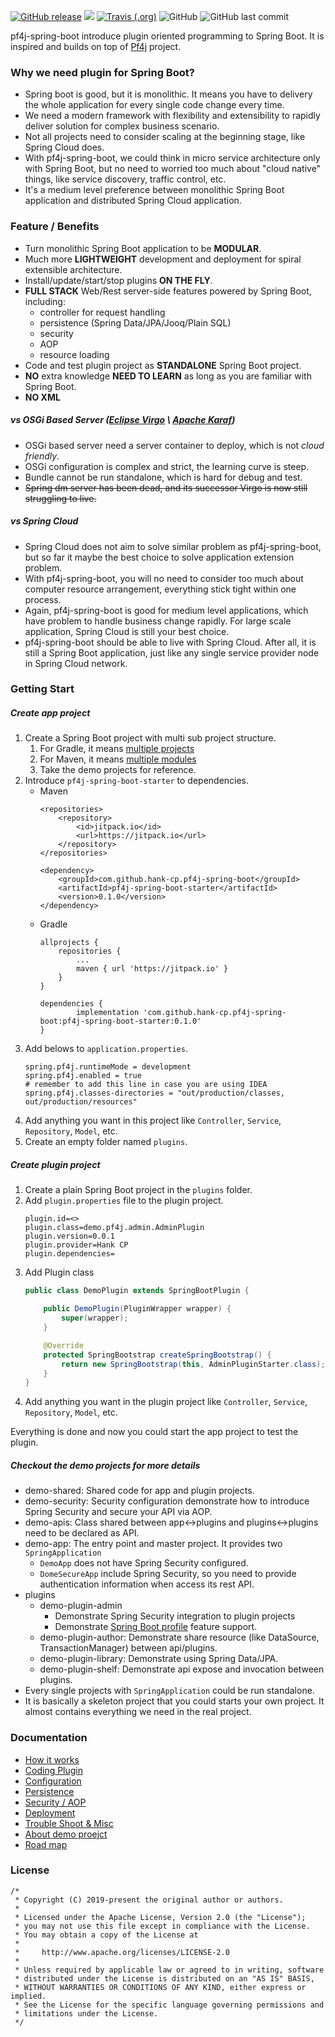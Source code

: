 [![GitHub release](https://img.shields.io/github/release/hank-cp/pf4j-spring-boot.svg)](https://github.com/hank-cp/pf4j-spring-boot/releases)
[![](https://jitpack.io/v/hank-cp/pf4j-spring-boot.svg)](https://jitpack.io/#hank-cp/pf4j-spring-boot)
[![Travis (.org)](https://img.shields.io/travis/hank-cp/pf4j-spring-boot.svg)](https://travis-ci.org/hank-cp/pf4j-spring-boot)
![GitHub](https://img.shields.io/github/license/hank-cp/pf4j-spring-boot.svg)
![GitHub last commit](https://img.shields.io/github/last-commit/hank-cp/pf4j-spring-boot.svg)
<!--
[![](https://jitpack.io/v/hank-cp/pf4j-spring-boot.svg)](https://jitpack.io/#hank-cp/pf4j-spring-boot)
-->


pf4j-spring-boot introduce plugin oriented programming to Spring Boot. It is inspired and builds 
on top of [Pf4j](https://pf4j.org/) project.

### Why we need plugin for Spring Boot?
* Spring boot is good, but it is monolithic. It means you have to delivery the whole application
for every single code change every time.
* We need a modern framework with flexibility and extensibility to rapidly deliver solution 
for complex business scenario. 
* Not all projects need to consider scaling at the beginning stage, like Spring Cloud does.
* With pf4j-spring-boot, we could think in micro service architecture only with Spring Boot,
but no need to worried too much about "cloud native" things, like service discovery, traffic control, etc.
* It's a medium level preference between monolithic Spring Boot application and distributed 
Spring Cloud application.

### Feature / Benefits
* Turn monolithic Spring Boot application to be **MODULAR**.
* Much more **LIGHTWEIGHT** development and deployment for spiral extensible architecture.
* Install/update/start/stop plugins **ON THE FLY**.
* **FULL STACK** Web/Rest server-side features powered by Spring Boot, including:
    * controller for request handling
    * persistence (Spring Data/JPA/Jooq/Plain SQL)
    * security
    * AOP
    * resource loading
* Code and test plugin project as **STANDALONE** Spring Boot project.
* **NO** extra knowledge **NEED TO LEARN** as long as you are familiar with Spring Boot.
* **NO XML**

##### vs OSGi Based Server ([Eclipse Virgo](https://www.eclipse.org/virgo/) \ [Apache Karaf](http://karaf.apache.org/))
* OSGi based server need a server container to deploy, which is not _cloud friendly_.
* OSGi configuration is complex and strict, the learning curve is steep.
* Bundle cannot be run standalone, which is hard for debug and test.
* ~~Spring dm server has been dead, and its successor Virgo is now still struggling to live.~~ 

##### vs Spring Cloud
* Spring Cloud does not aim to solve similar problem as pf4j-spring-boot, but so far it maybe the 
best choice to solve application extension problem.
* With pf4j-spring-boot, you will no need to consider too much about computer resource arrangement, 
everything stick tight within one process.
* Again, pf4j-spring-boot is good for medium level applications, which have problem to handle business
change rapidly. For large scale application, Spring Cloud is still your best choice.
* pf4j-spring-boot should be able to live with Spring Cloud. After all, it is still a Spring Boot
application, just like any single service provider node in Spring Cloud network.

### Getting Start

##### Create app project
1. Create a Spring Boot project with multi sub project structure.
    1. For Gradle, it means [multiple projects](https://docs.gradle.org/current/userguide/intro_multi_project_builds.html)
    2. For Maven, it means [multiple modules](https://maven.apache.org/guides/mini/guide-multiple-modules.html)
    3. Take the demo projects for reference.
2. Introduce `pf4j-spring-boot-starter` to dependencies.
    * Maven
        ```
        <repositories>
            <repository>
                <id>jitpack.io</id>
                <url>https://jitpack.io</url>
            </repository>
        </repositories>
         
        <dependency>
            <groupId>com.github.hank-cp.pf4j-spring-boot</groupId>
            <artifactId>pf4j-spring-boot-starter</artifactId>
            <version>0.1.0</version>
        </dependency>
        ```
    * Gradle
        ```
        allprojects {
            repositories {
                ...
                maven { url 'https://jitpack.io' }
            }
        }
        	
        dependencies {
                implementation 'com.github.hank-cp.pf4j-spring-boot:pf4j-spring-boot-starter:0.1.0'
        }
        ```
4. Add belows to `application.properties`.
    ```
    spring.pf4j.runtimeMode = development
    spring.pf4j.enabled = true
    # remember to add this line in case you are using IDEA
    spring.pf4j.classes-directories = "out/production/classes, out/production/resources"
    ``` 
4. Add anything you want in this project like `Controller`, `Service`, `Repository`, `Model`, etc.
3. Create an empty folder named `plugins`.

##### Create plugin project
1. Create a plain Spring Boot project in the `plugins` folder. 
2. Add `plugin.properties` file to the plugin project.
    ```properties
    plugin.id=<>
    plugin.class=demo.pf4j.admin.AdminPlugin
    plugin.version=0.0.1
    plugin.provider=Hank CP
    plugin.dependencies=
    ```
3. Add Plugin class
    ```java
    public class DemoPlugin extends SpringBootPlugin {
    
        public DemoPlugin(PluginWrapper wrapper) {
            super(wrapper);
        }
    
        @Override
        protected SpringBootstrap createSpringBootstrap() {
            return new SpringBootstrap(this, AdminPluginStarter.class);
        }
    }
    ```
4. Add anything you want in the plugin project like `Controller`, `Service`, `Repository`, `Model`, etc.
 
Everything is done and now you could start the app project to test the plugin. 

##### Checkout the demo projects for more details
* demo-shared: Shared code for app and plugin projects.
* demo-security: Security configuration demonstrate how to introduce Spring Security and secure your 
API via AOP.
* demo-apis: Class shared between app\<-\>plugins and plugins\<-\>plugins need to be declared as API.
* demo-app: The entry point and master project. It provides two `SpringApplication`
    * `DemoApp` does not have Spring Security configured.
    * `DomeSecureApp` include Spring Security, so you need to provide authentication information
    when access its rest API.
* plugins
    * demo-plugin-admin
        * Demonstrate Spring Security integration to plugin projects
        * Demonstrate [Spring Boot profile](https://docs.spring.io/spring-boot/docs/current/reference/html/boot-features-profiles.html) 
        feature support.
    * demo-plugin-author: Demonstrate share resource (like DataSource, TransactionManager) between
    api/plugins.
    * demo-plugin-library: Demonstrate using Spring Data/JPA.
    * demo-plugin-shelf: Demonstrate api expose and invocation between plugins.
* Every single projects with `SpringApplication` could be run standalone.
* It is basically a skeleton project that you could starts your own project. It almost contains 
everything we need in the real project. 

### Documentation
* [How it works](docs/how_it_works.md)
* [Coding Plugin](docs/coding_plugin.md)
* [Configuration](docs/configuration.md)
* [Persistence](docs/persistence.md)
* [Security / AOP](docs/security_aop.md)
* [Deployment]()
* [Trouble Shoot & Misc](docs/how_it_works.md)
* [About demo proejct](docs/trouble_shoot.md)
* [Road map](docs/roadmap.md)

<!--
### Credit & Contribution
-->

### License 

```
/*
 * Copyright (C) 2019-present the original author or authors.
 *
 * Licensed under the Apache License, Version 2.0 (the "License");
 * you may not use this file except in compliance with the License.
 * You may obtain a copy of the License at
 *
 *     http://www.apache.org/licenses/LICENSE-2.0
 *
 * Unless required by applicable law or agreed to in writing, software
 * distributed under the License is distributed on an "AS IS" BASIS,
 * WITHOUT WARRANTIES OR CONDITIONS OF ANY KIND, either express or implied.
 * See the License for the specific language governing permissions and
 * limitations under the License.
 */
```